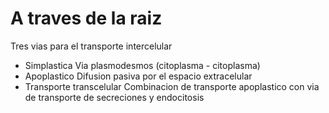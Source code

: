 # A traves de la raiz

Tres vias para el transporte intercelular

- Simplastica
	  Via plasmodesmos (citoplasma - citoplasma)
- Apoplastico
	  Difusion pasiva por el espacio extracelular
- Transporte transcelular
	  Combinacion de transporte apoplastico con via de transporte de secreciones y endocitosis